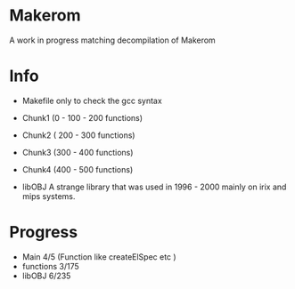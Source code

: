 # Makerom
A work in progress matching decompilation of Makerom


# Info 
- Makefile only to check the gcc syntax

- Chunk1 (0 - 100 - 200 functions)  
- Chunk2 ( 200 - 300 functions)
- Chunk3 (300 - 400 functions)
- Chunk4 (400 - 500 functions)
- libOBJ A strange library that was used in 1996 - 2000 mainly on irix and mips systems.

# Progress 

- Main 4/5 (Function like createElSpec etc )
- functions 3/175
- libOBJ 6/235


